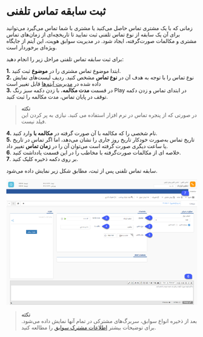 # ثبت سابقه تماس تلفنی

زمانی که با یک مشتری تماس حاصل می‌کنید یا مشتری با شما تماس می‌گیرد می‌توانید برای آن یک سابقه از نوع تماس تلفنی ثبت نمایید تا تاریخچه‌ای از زمان‌های تماس مشتری و مکالمات صورت‌گرفته، ایجاد شود. در مدیریت سوابق هویت، این آیتم از جایگاه ویژه‌ای برخوردار است.

برای ثبت سابقه تماس تلفنی مراحل زیر را انجام دهید:

**1.**  ابتدا موضوع تماس مشتری را در  **موضوع** ثبت کنید.<br>
**2.** نوع تماس را با توجه به هدف آن در **نوع تماس** مشخص کنید. ردیف لیست‌های نمایش داده شده در  [مدیریت آیتم‌ها](https://github.com/1stco/PayamGostarDocs/blob/master/help%202.5.4/Basic-Information/Management-of-system-items/Management-of-system-items.md)  قابل تغییر است<br>
**3.** در قسمت  **مدت مکالمه**، با زدن دکمه  سبز رنگ Play   در ابتدای تماس و زدن دکمه توقف در پایان تماس، مدت مکالمه را ثبت کنید.<br>

> **نکته**<br>
>در صورتی که از پنجره تماس در نرم افزار استفاده می کنید. نیازی به پر کردن این فیلد نیست.

**4.** نام شخصی را که مکالمه با آن صورت گرفته در **مکالمه با** وارد کنید.<br>
**5.** تاریخ تماس به‌صورت خودکار تاریخ روز جاری را نشان می‌دهد، اما اگر تماس در تاریخ یا ساعت دیگری صورت گرفته است می‌توان آن را در **زمان تماس** تغییر داد.<br>
**6**. خلاصه ای از مکالمات صورت‌گرفته با مخاطب را در این قسمت یادداشت کنید.<br>
**7**. بر روی دکمه ذخیره کلیک کنید.

سابقه تماس تلفنی پس از ثبت، مطابق شکل زیر نمایش داده می‌شود.

![یجاد آیتم تماس تلفنی جدید](NewCallItem.png)

>**نکته**<br>
>بعد از ذخیره انواع سوابق، سربرگ‌های مشترکی در تمام آنها نمایش داده می‌شود. برای توضیحات بیشتر [اطلاعات مشترک سوابق](https://github.com/1stco/PayamGostarDocs/blob/master/help%202.5.4/Integrated-bank/Database/Records/Joint-record-information/Joint-record-information.md) را مطالعه کنید.